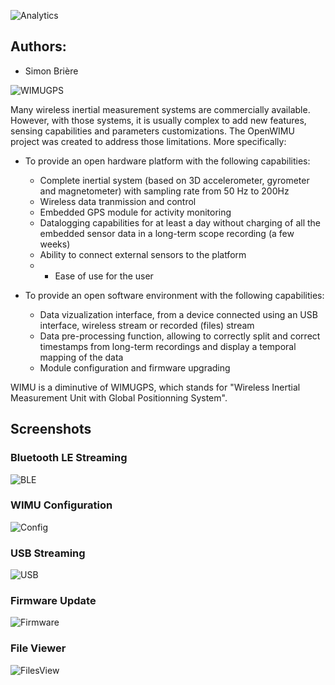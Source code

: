 ![Analytics](https://ga-beacon.appspot.com/UA-27707792-6/github-main?pixel)
## Authors:
- Simon Brière

![WIMUGPS](https://github.com/introlab/openwimu/blob/master/images/WIMUGPS.jpg)

Many wireless inertial measurement systems are commercially available. However, with those systems, it is usually complex to add new features, sensing capabilities and parameters customizations. The OpenWIMU project was created to address those limitations. More specifically:
  
  * To provide an open hardware platform with the following capabilities:
    - Complete inertial system (based on 3D accelerometer, gyrometer and magnetometer) with sampling rate from 50 Hz to 200Hz
    - Wireless data tranmission and control
    - Embedded GPS module for activity monitoring
    - Datalogging capabilities for at least a day without charging of all the embedded sensor data in a long-term scope recording (a few weeks)
    - Ability to connect external sensors to the platform
    - - Ease of use for the user

   * To provide an open software environment with the following capabilities:
     - Data vizualization interface, from a device connected using an USB interface, wireless stream or recorded (files) stream
     - Data pre-processing function, allowing to correctly split and correct timestamps from long-term recordings and display a temporal mapping of the data
     - Module configuration and firmware upgrading

WIMU is a diminutive of WIMUGPS, which stands for "Wireless Inertial Measurement Unit with Global Positionning System".

## Screenshots

### Bluetooth LE Streaming
![BLE](https://github.com/introlab/openwimu/blob/master/images/WIMUStudio2_BLEStream.png)

### WIMU Configuration
![Config](https://github.com/introlab/openwimu/blob/master/images/WIMUStudio2_Config.png)

### USB Streaming
![USB](https://github.com/introlab/openwimu/blob/master/images/WIMUStudio2_USBStream.png)

### Firmware Update
![Firmware](https://github.com/introlab/openwimu/blob/master/images/WIMUStudio2_Updater.png)

### File Viewer
![FilesView](https://github.com/introlab/openwimu/blob/master/images/WIMUStudio2_Viewer.png)
